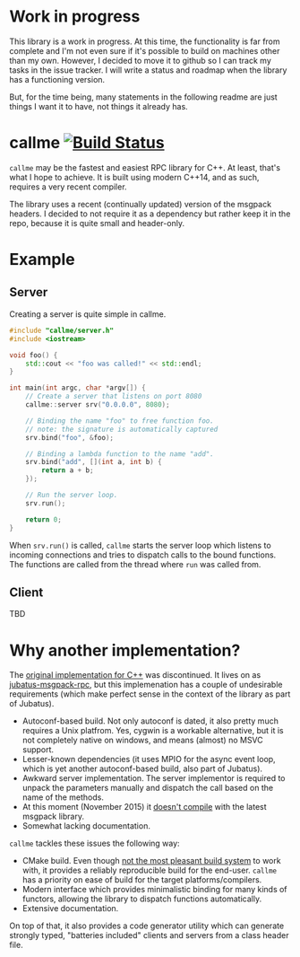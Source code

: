 # Work in progress

This library is a work in progress. At this time, the functionality is far from complete and I'm
not even sure if it's possible to build on machines other than my own. However, I decided to move
it to github so I can track my tasks in the issue tracker. I will write a status and roadmap when
the library has a functioning version.

But, for the time being, many statements in the following readme are just things I want it to have,
not things it already has.

# callme [![Build Status](https://travis-ci.org/sztomi/callme.svg?branch=master)](https://travis-ci.org/sztomi/callme)

`callme` may be the fastest and easiest RPC library for C++. At least, that's what I hope to achieve. It is built using modern C++14, and as such, requires a very recent compiler.

The library uses a recent (continually updated) version of the msgpack headers. I decided
to not require it as a dependency but rather keep it in the repo, because it is quite small
and header-only.

# Example

## Server

Creating a server is quite simple in callme.

```cpp
#include "callme/server.h"
#include <iostream>

void foo() {
    std::cout << "foo was called!" << std::endl;
}

int main(int argc, char *argv[]) {
    // Create a server that listens on port 8080
    callme::server srv("0.0.0.0", 8080);

    // Binding the name "foo" to free function foo.
    // note: the signature is automatically captured
    srv.bind("foo", &foo);

    // Binding a lambda function to the name "add".
    srv.bind("add", [](int a, int b) {
        return a + b;
    });

    // Run the server loop.
    srv.run();

    return 0;
}
```

When `srv.run()` is called, `callme` starts the server loop which listens to incoming connections
and tries to dispatch calls to the bound functions. The functions are called from the thread where
`run` was called from.

## Client

TBD


# Why another implementation?

The [original implementation for C++](https://github.com/msgpack-rpc/msgpack-rpc-cpp) was
discontinued. It lives on as [jubatus-msgpack-rpc](https://github.com/jubatus/jubatus-msgpack-rpc/tree/master/cpp), but this implemenation has a couple of undesirable requirements (which make perfect sense in the context of the library as part of Jubatus).

  * Autoconf-based build. Not only autoconf is dated, it also pretty much requires a Unix platfrom.
    Yes, cygwin is a workable alternative, but it is not completely native on windows, and means
    (almost) no MSVC support.
  * Lesser-known dependencies (it uses MPIO for the async event loop, which is yet another
    autoconf-based build, also part of Jubatus).
  * Awkward server implementation. The server implementor is required to unpack the parameters
    manually and dispatch the call based on the name of the methods.
  * At this moment (November 2015) it [doesn't compile](https://github.com/jubatus/jubatus-msgpack-rpc/issues/21) with the latest msgpack library.
  * Somewhat lacking documentation.

`callme` tackles these issues the following way:

  * CMake build. Even though [not the most pleasant build system](http://szelei.me/cmake-is-not-great/) to work with, it provides a reliably reproducible build for the end-user. `callme` has a priority on ease of build for the target platforms/compilers.
  * Modern interface which provides minimalistic binding for many kinds of functors, allowing the
    library to dispatch functions automatically.
  * Extensive documentation.

On top of that, it also provides a code generator utility which can generate strongly typed,
"batteries included" clients and servers from a class header file.


